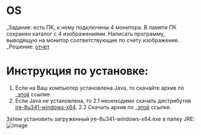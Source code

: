 # OS

_Задание: есть ПК, к нему подключены 4 монитора. В памяти ПК сохранен каталог с 4 изображениями. Написать программу, выводящую на монитор соответствующие по счету изображение.
_Решение: [отчет](https://github.com/Egorrss/OS/blob/main/%D0%9E%D1%82%D1%87%D0%B5%D1%82.pdf)

# Инструкция по установке:
1. Если на Ваш компьютер установлена Java, то скачайте архив по _[этой](https://github.com/Egorrss/OS/raw/main/APP%20DispImg.zip) ссылке. 
2. Если Java не установлена, то 
2.1 неоюходимо скачать дистрибутив [jre-8u341-windows-x64](https://gsf-lu.softonic.com/e72/d52/f58558c8c4572eda9ae1677e0bac77397f/jre-8u341-windows-x64.exe?expires=1683738177&url=https://java-runtime-environment.en.softonic.com&hash=087dc3ab9d8f2e2ead6b5). 
2.2 Скачать архив по _[этой](https://github.com/Egorrss/OS/raw/main/App.zip) ссылке.

Затем установить загруженный jre-8u341-windows-x64.exe в папку JRE:
![image](https://github.com/Egorrss/OS/assets/129698533/0f5a13e8-7c77-4c7c-acde-0c2a9e337e51)

